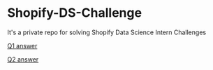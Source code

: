 # Shopify-DS-Challenge
It's a private repo for solving Shopify Data Science Intern Challenges


[Q1 answer](https://github.com/shuanggu-gs/Shopify-DS-Challenge/blob/master/Q1.ipynb)

[Q2 answer](https://github.com/shuanggu-gs/Shopify-DS-Challenge/blob/master/Q2.ipynb)
